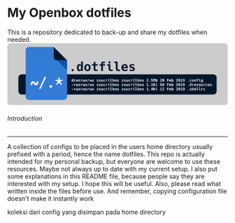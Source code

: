 # My Openbox dotfiles
This is a repository dedicated to back-up and share my dotfiles when needed.
<img src="header.png">

<h6>Introduction</h6><hr>
A collection of configs to be placed in the users home directory usually prefixed with a period, hence the name dotfiles. This repo is actually intended for my personal backup, but everyone are welcome to use these resources. Maybe not always up to date with my current setup. I also put some explanations in this README file, because people say they are interested with my setup. I hope this will be useful. Also, please read what written inside the files before use. And remember, copying configuration file doesn't make it instantly work 

koleksi dari config yang disimpan pada home directory 


